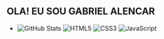 ##                                           OLA! EU SOU GABRIEL ALENCAR





- ![GitHub Stats](https://github-readme-stats.vercel.app/api?username=GabrielAlenc&show_icons=true&theme=radical) ![HTML5](https://img.shields.io/badge/HTML5-E34F26?style=for-the-badge&logo=html5&logoColor=white)
![CSS3](https://img.shields.io/badge/CSS3-1572B6?style=for-the-badge&logo=css3&logoColor=white)
![JavaScript](https://img.shields.io/badge/JavaScript-323330?style=for-the-badge&logo=javascript&logoColor=F7DF1E)


